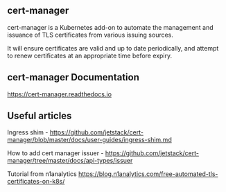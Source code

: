 ## cert-manager

cert-manager is a Kubernetes add-on to automate the management and issuance of TLS certificates from various issuing sources.

It will ensure certificates are valid and up to date periodically, and attempt to renew certificates at an appropriate time before expiry.

## cert-manager Documentation

https://cert-manager.readthedocs.io

## Useful articles

Ingress shim - https://github.com/jetstack/cert-manager/blob/master/docs/user-guides/ingress-shim.md

How to add cert manager issuer - https://github.com/jetstack/cert-manager/tree/master/docs/api-types/issuer

Tutorial from n1analytics https://blog.n1analytics.com/free-automated-tls-certificates-on-k8s/
